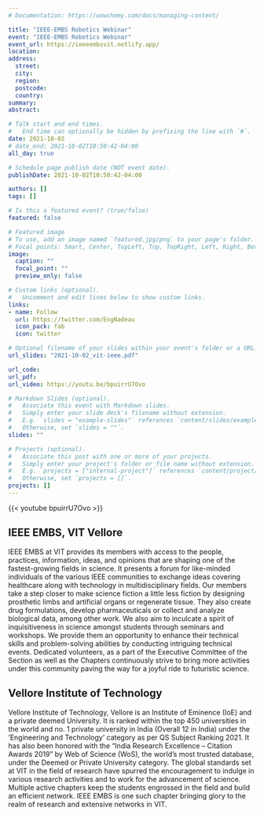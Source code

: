 ```yaml
---
# Documentation: https://wowchemy.com/docs/managing-content/

title: "IEEE-EMBS Robotics Webinar"
event: "IEEE-EMBS Robotics Webinar"
event_url: https://ieeeembsvit.netlify.app/
location:
address:
  street:
  city:
  region:
  postcode:
  country:
summary:
abstract:

# Talk start and end times.
#   End time can optionally be hidden by prefixing the line with `#`.
date: 2021-10-02
# date_end: 2021-10-02T10:50:42-04:00
all_day: true

# Schedule page publish date (NOT event date).
publishDate: 2021-10-02T10:50:42-04:00

authors: []
tags: []

# Is this a featured event? (true/false)
featured: false

# Featured image
# To use, add an image named `featured.jpg/png` to your page's folder.
# Focal points: Smart, Center, TopLeft, Top, TopRight, Left, Right, BottomLeft, Bottom, BottomRight.
image:
  caption: ""
  focal_point: ""
  preview_only: false

# Custom links (optional).
#   Uncomment and edit lines below to show custom links.
links:
- name: Follow
  url: https://twitter.com/EngNadeau
  icon_pack: fab
  icon: twitter

# Optional filename of your slides within your event's folder or a URL.
url_slides: "2021-10-02_vit-ieee.pdf"

url_code:
url_pdf:
url_video: https://youtu.be/bpuirrU7Ovo

# Markdown Slides (optional).
#   Associate this event with Markdown slides.
#   Simply enter your slide deck's filename without extension.
#   E.g. `slides = "example-slides"` references `content/slides/example-slides.md`.
#   Otherwise, set `slides = ""`.
slides: ""

# Projects (optional).
#   Associate this post with one or more of your projects.
#   Simply enter your project's folder or file name without extension.
#   E.g. `projects = ["internal-project"]` references `content/project/deep-learning/index.md`.
#   Otherwise, set `projects = []`.
projects: []
---
```


{{< youtube bpuirrU7Ovo >}}

## IEEE EMBS, VIT Vellore

IEEE EMBS at VIT provides its members with access to the people, practices, information,
ideas, and opinions that are shaping one of the fastest-growing fields in science. It presents a
forum for like-minded individuals of the various IEEE communities to exchange ideas covering
healthcare along with technology in multidisciplinary fields.
Our members take a step closer to make science fiction a little less fiction by designing
prosthetic limbs and artificial organs or regenerate tissue. They also create drug formulations,
develop pharmaceuticals or collect and analyze biological data, among other work. We also aim
to inculcate a spirit of inquisitiveness in science amongst students through seminars and
workshops. We provide them an opportunity to enhance their technical skills and
problem-solving abilities by conducting intriguing technical events. Dedicated volunteers, as a
part of the Executive Committee of the Section as well as the Chapters continuously strive to
bring more activities under this community paving the way for a joyful ride to futuristic science.

## Vellore Institute of Technology

Vellore Institute of Technology, Vellore is an Institute of Eminence (IoE) and a private deemed
University. It is ranked within the top 450 universities in the world and no. 1 private university in
India (Overall 12 in India) under the ‘Engineering and Technology’ category as per QS Subject
Ranking 2021.
It has also been honored with the “India Research Excellence – Citation Awards 2019” by Web
of Science (WoS), the world’s most trusted database, under the Deemed or Private University
category.
The global standards set at VIT in the field of research have spurred the encouragement to
indulge in various research activities and to work for the advancement of science.
Multiple active chapters keep the students engrossed in the field and build an efficient network.
IEEE EMBS is one such chapter bringing glory to the realm of research and extensive networks
in VIT.
